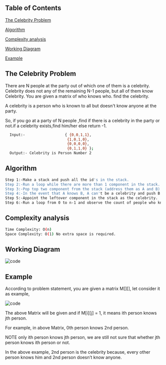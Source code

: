## Table of Contents

[The Celebrity Problem](#the-celebrity-problem)

[Algorithm](#algorithm)

[Complexity analysis](#complexity-analysis)

[Working Diagram](#working-diagram)

[Example](#example)

## The Celebrity Problem

There are N people at the party out of which one of them is a celebrity.
Celebrity does not any of the remaining N-1 people, but all of them know Celebrity.
You are given a matrix of who knows who. find the celebrity.

A celebrity is a person who is known to all but doesn't know anyone at the party.

So, if you go at a party of N people ,find if there is a celebrity in the party or not.if
a celebrity exists,find him/her else return -1.

```bash
  Input:-                  { {0,0,1,1},
                            {1,0,1,0},
                            {0,0,0,0},
                            {0,1,1,0} };
  Output:- Celebrity is Person Number 2
```

## Algorithm

```bash
Step 1:-Make a stack and push all the id's in the stack.
Step 2:-Run a loop while there are more than 1 component in the stack.
Step 3:-Pop top two component from the stack (address them as A and B)
Step 4:-In the event that A knows B, A can't be a celebrity and push B in stack. Else on the off chance that A doesn't know B, then, at that point, B can't be a celebrity push A in stack.
Step 5:-Appoint the leftover component in the stack as the celebrity.
Step 6:-Run a loop from 0 to n-1 and observe the count of people who knows the VIP and the number of individuals whom the celebrity knows. In the event that the count of people who realizes the celebrity is n-1 and the count of individuals whom the celebrity knows is 0 then return the id of VIP else return - 1.

```

## Complexity analysis

```bash
Time Complexity: O(n)
Space Complexity: O(1) No extra space is required.
```

## Working Diagram

![code](https://raw.githubusercontent.com/gp919934/Screenshots/main/celebrity.png?token=GHSAT0AAAAAABUGYBNOUHWMD7V3N4NVXB5KYUCBKRQ)

## Example

According to problem statement, you are given a matrix M[][], let consider it as example,

![code](https://raw.githubusercontent.com/gp919934/Screenshots/main/examples.png?token=GHSAT0AAAAAABUGYBNPPEGCIIAJXNSO7VPWYUCBLGQ)

The above Matrix will be given and if M[i][j] = 1, it means ith person knows jth person.

For example, in above Matrix, 0th person knows 2nd person.

NOTE only ith person knows jth person, we are still not sure that whether jth person knows ith person or not.

In the above example, 2nd person is the celebrity because, every other person knows him and 2nd person doesn’t know anyone.
